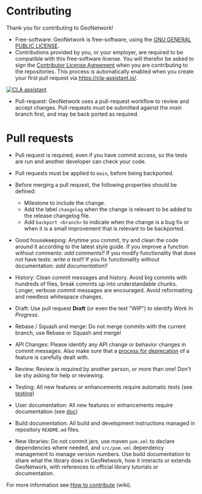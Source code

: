 # Contributing

Thank you for contributing to GeoNetwork!

* Free-software: GeoNetwork is free-software, using the [GNU GENERAL PUBLIC LICENSE](LICENSE.md).
* Contributions provided by you, or your employer, are required to be compatible with this free-software license. You will therefor be asked to sign the [Contributor License Agreement](https://cla-assistant.io/geonetwork/) when you are contributing to the repositories. This process is automatically enabled when you create your first pull request via https://cla-assistant.io/.

[![CLA assistant](https://cla-assistant.io/readme/badge/geonetwork/geonetwork)](https://cla-assistant.io/geonetwork/geonetwork)

* Pull-request: GeoNetwork uses a pull-request workflow to review and accept changes. Pull-requests must be submitted against the *main* branch first, and may be back ported as required.

# Pull requests

* Pull request is required, even if you have commit access, so the tests are run and another developer can check your code.

* Pull requests must be applied to `main`, before being backported.

* Before merging a pull request, the following properties should be defined:

  - Milestone to include the change.
  - Add the label `changelog` when the change is relevant to be added to the release changelog file.
  - Add `backport <branch>` to indicate when the change is a bug fix or when it is a small improvement that is relevant to be backported.

* Good housekeeping: Anytime you commit, try and clean the code around it according to the latest style guide. If you improve a function without comments: _add comments!!_ If you modify functionality that does not have tests: _write a test!!_ If you fix functionality without documentation: _add documentation!!_
  
* History: Clean commit messages and history. Avoid big commits with hundreds of files, break commits up into understandable chunks. Longer, verbose commit messages are encouraged. Avoid reformatting and needless whitespace changes.

* Draft: Use pull request **Draft** (or even the text "WIP") to identify _Work In Progress_.
  
* Rebase / Squash and merge: Do not merge commits with the current branch, use Rebase or Squash and merge!
  
* API Changes: Please identify any API change or behavior changes in commit messages. Also make sure that a [process for deprecation](PROCESS_FOR_DEPRECATION.md) of a feature is carefully dealt with.

* Review: Review is required by another person, or more than one! Don't be shy asking for help or reviewing.

* Testing: All new features or enhancements require automatic tests (see [testing](software_development/TESTING.md))

* User documentation: All new features or enhancements require documentation (see [doc](https://github.com/geonetwork/doc))

* Build documentation: All build and development instructions managed in repository `README.md` files.

* New libraries: Do not commit jars, use maven `pom.xml` to declare dependencies where needed, and `src/pom.xml` dependency management to manage version numbers. Use build documentation to share what the library does in GeoNetwork, how it interacts or extends GeoNetwork, with references to official library tutorials or documentation.

For more information see [How to contribute](https://github.com/geonetwork/core-geonetwork/wiki/How-to-contribute) (wiki).
